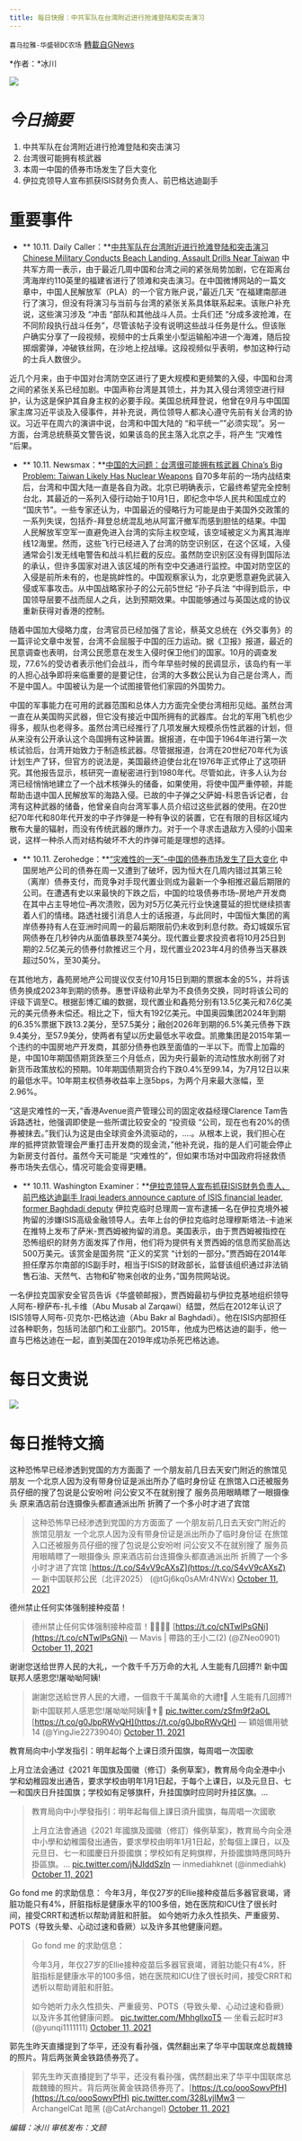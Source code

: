 ```yaml
---
title: 每日快报：中共军队在台湾附近进行抢滩登陆和突击演习
---
```

`喜马拉雅-华盛顿DC农场` [轉載自GNews](https://gnews.org/zh-hans/1588449/)

*作者：*冰川

![](http://himalayawashingtondc.org/wp-content/uploads/2021/08/每日快报.png)

# ***今日摘要***

1. 中共军队在台湾附近进行抢滩登陆和突击演习
2. 台湾很可能拥有核武器
3. 本周一中国的债券市场发生了巨大变化
4. 伊拉克领导人宣布抓获ISIS财务负责人、前巴格达迪副手


# 重要事件

- ** 10.11. Daily Caller：**[中共军队在台湾附近进行抢滩登陆和突击演习 Chinese Military Conducts Beach Landing, Assault Drills Near Taiwan](https://dailycaller.com/2021/10/11/china-military-beach-landing-drills-taiwan-fujian/)
中共军方周一表示，由于最近几周中国和台湾之间的紧张局势加剧，它在距离台湾海岸约110英里的福建省进行了领滩和突击演习。在中国微博网站的一篇文章中，中国人民解放军（PLA）的一个官方账户说，”最近几天 “在福建南部进行了演习，但没有将演习与当前与台湾的紧张关系具体联系起来。该账户补充说，这些演习涉及 “冲击 “部队和其他战斗人员。士兵们还 “分成多波抢滩，在不同阶段执行战斗任务”，尽管该帖子没有说明这些战斗任务是什么。但该账户确实分享了一段视频，视频中的士兵乘坐小型运输船冲进一个海滩，随后投掷烟雾弹，冲破铁丝网，在沙地上挖战壕。这段视频似乎表明，参加这种行动的士兵人数很少。

近几个月来，由于中国对台湾防空区进行了更大规模和更频繁的入侵，中国和台湾之间的紧张关系已经加剧。中国声称台湾是其领土，并为其入侵台湾领空进行辩护，认为这是保护其自身主权的必要手段。美国总统拜登说，他曾在9月与中国国家主席习近平谈及入侵事件，并补充说，两位领导人都决心遵守先前有关台湾的协议。习近平在周六的演讲中说，台湾和中国大陆的 “和平统一””必须实现”。另一方面，台湾总统蔡英文警告说，如果该岛的民主落入北京之手，将产生 “灾难性 “后果。
- ** 10.11. Newsmax：**[中国的大问题：台湾很可能拥有核武器 China’s Big Problem: Taiwan Likely Has Nuclear Weapons](https://www.newsmax.com/world/globaltalk/china-taiwan-nuclear-weapons/2021/10/11/id/1040003/)
自70多年前的一场内战结束后，台湾和中国大陆一直是各自为政。北京已明确表示，它最终希望完全控制台北，其最近的一系列入侵行动始于10月1日，即纪念中华人民共和国成立的 “国庆节”。一些专家还认为，中国最近的侵略行为可能是由于美国外交政策的一系列失误，包括乔-拜登总统混乱地从阿富汗撤军而感到胆怯的结果。中国人民解放军空军一直避免进入台湾的实际主权空域，该空域被定义为离其海岸线12海里。然而，这些飞行已经进入了台湾的防空识别区，在这个区域，入侵通常会引发无线电警告和战斗机拦截的反应。虽然防空识别区没有得到国际法的承认，但许多国家对进入该区域的所有空中交通进行监控。中国对防空区的入侵是前所未有的，也是挑衅性的。中国观察家认为，北京更愿意避免武装入侵或军事攻击。从中国战略家孙子的公元前5世纪 “孙子兵法 “中得到启示，中国领导层要不战而屈人之兵，达到预期效果。中国能够通过与英国达成的协议重新获得对香港的控制。

随着中国加大侵略力度，台湾官员已经加强了言论，蔡英文总统在《外交事务》的一篇评论文章中发誓，台湾不会屈服于中国的压力运动。据《卫报》报道，最近的民意调查也表明，台湾公民愿意在发生入侵时保卫他们的国家。10月的调查发现，77.6%的受访者表示他们会战斗，而今年早些时候的民调显示，该岛约有一半的人担心战争即将来临重要的是要记住，台湾的大多数公民认为自己是台湾人，而不是中国人。中国被认为是一个试图接管他们家园的外国势力。

中国的军事能力在可用的武器范围和总体人力方面完全使台湾相形见绌。虽然台湾一直在从美国购买武器，但它没有接近中国所拥有的武器库。台北的军用飞机也少得多，舰队也老得多。虽然台湾已经推行了几项发展大规模杀伤性武器的计划，但从来没有公开承认这个岛国拥有这种装置。据报道，在中国于1964年进行第一次核试验后，台湾开始致力于制造核武器。尽管据报道，台湾在20世纪70年代为该计划生产了钚，但官方的说法是，美国最终迫使台北在1976年正式停止了这项研究。其他报告显示，核研究一直秘密进行到1980年代。尽管如此，许多人认为台湾已经悄悄地建立了一个战术核弹头的储备，如果使用，将使中国严重停顿，并能帮助击退中国人民解放军的海路入侵。已故的中子弹之父萨姆-科恩告诉记者，台湾有这种武器的储备，他曾亲自向台湾军事人员介绍过这些武器的使用。在20世纪70年代和80年代开发的中子炸弹是一种有争议的装置，它在有限的目标区域内散布大量的辐射，而没有传统武器的爆炸力。对于一个寻求击退敌方入侵的小国来说，这样一种杀人而对结构破坏不大的炸弹可能是理想的选择。
- ** 10.11. Zerohedge：**[“灾难性的一天”–中国的债券市场发生了巨大变化](https://www.zerohedge.com/markets/its-disastrous-day-all-hell-breaks-loose-chinas-bond-markets)
中国房地产公司的债券在周一又遭到了破坏，因为恒大在几周内错过其第三轮（离岸）债券支付，而竞争对手现代置业则成为最新一个争相推迟最后期限的公司。在遭遇有史以来最快的下跌之后，中国的垃圾债券市场–房地产开发商在其中占主导地位–再次溃败，因为对5万亿美元行业快速蔓延的担忧继续损害着人们的情绪。路透社援引消息人士的话报道，与此同时，中国恒大集团的离岸债券持有人在亚洲时间周一的最后期限前仍未收到利息付款。奇幻城娱乐官网债券在几秒钟内从面值暴跌至74美分。现代置业要求投资者将10月25日到期的2.5亿美元的债券付款推迟三个月，现代置业2023年4月的债券当天暴跌超过50%，至30美分。

在其他地方，鑫苑房地产公司提议仅支付10月15日到期的票据本金的5%，并将该债务换成2023年到期的债券。惠誉评级称此举为不良债务交换，同时将该公司的评级下调至C。根据彭博汇编的数据，现代置业和鑫苑分别有13.5亿美元和7.6亿美元的美元债券未偿还。相比之下，恒大有192亿美元。中国奥园集团2024年到期的6.35%票据下跌13.2美分，至57.5美分；融创2026年到期的6.5%美元债券下跌9.4美分，至57.9美分，使两者有望以历史最低水平收盘。凯撒集团是2015年第一个违约的中国房地产开发商，其部分债券也跌至面值的一半以下。而雪上加霜的是，中国10年期国债期货跌至三个月低点，因为央行最新的流动性放水削弱了对新货币政策放松的预期。10年期国债期货合约下跌0.4%至99.14，为7月12日以来的最低水平。10年期主权债券收益率上涨5bps，为两个月来最大涨幅，至2.96%。

“这是灾难性的一天，”香港Avenue资产管理公司的固定收益经理Clarence Tam告诉路透社，他强调即使是一些所谓比较安全的 “投资级 “公司，现在也有20%的债券被抹去。”我们认为这是由全球资金外流驱动的，….。从根本上说，我们担心在岸的抵押贷款管理会严重打击开发商的现金流，”他补充说，指的是人们可能会停止为新房支付首付。虽然今天可能是 “灾难性的”，但如果市场对中国政府将拯救债券市场失去信心，情况可能会变得更糟。
- ** 10.11. Washington Examiner：**[伊拉克领导人宣布抓获ISIS财务负责人、前巴格达迪副手 Iraqi leaders announce capture of ISIS financial leader, former Baghdadi deputy](https://www.washingtonexaminer.com/news/iraq-captures-isis-financial-leader)
伊拉克临时总理周一宣布逮捕一名在伊拉克境外被拘留的涉嫌ISIS高级金融领导人。去年上台的伊拉克临时总理穆斯塔法-卡迪米在推特上发布了萨米-贾西姆被拘留的消息。美国表示，由于贾西姆被指控在恐怖组织的财务方面发挥了作用，他们将为提供有关贾西姆的信息而奖励高达500万美元。该赏金是国务院 “正义的奖赏 “计划的一部分。”贾西姆在2014年担任摩苏尔南部的IS副手时，相当于ISIS的财政部长，监督该组织通过非法销售石油、天然气、古物和矿物来创收的业务，”国务院网站说。

一名伊拉克国家安全官员告诉《华盛顿邮报》，贾西姆最初与伊拉克基地组织领导人阿布-穆萨布-扎卡维（Abu Musab al Zarqawi）结盟，然后在2012年认识了ISIS领导人阿布-贝克尔-巴格达迪（Abu Bakr al Baghdadi）。他在ISIS内部担任过各种职务，包括司法部门和工业部门。2015年，他成为巴格达迪的副手，他一直与巴格达迪在一起，直到美国在2019年成功杀死巴格达迪。


# 每日文贵说
![](http://himalayawashingtondc.org/wp-content/uploads/2021/10/2-1024x576.jpg)
# 每日推特文摘



这种恐怖早已经渗透到党国的方方面面了 一个朋友前几日去天安门附近的旅馆见朋友 一个北京人因为没有带身份证是派出所办了临时身份证 在旅馆入口还被服务员仔细的搜了包说是公安吩咐 问公安又不在就别搜了 服务员用眼睛瞟了一眼摄像头 原来酒店前台连摄像头都直通派出所 折腾了一个多小时才进了宾馆





> 这种恐怖早已经渗透到党国的方方面面了
> 一个朋友前几日去天安门附近的旅馆见朋友
> 一个北京人因为没有带身份证是派出所办了临时身份证
> 在旅馆入口还被服务员仔细的搜了包说是公安吩咐
> 问公安又不在就别搜了
> 服务员用眼睛瞟了一眼摄像头
> 原来酒店前台连摄像头都直通派出所
> 折腾了一个多小时才进了宾馆 [https://t.co/S4vV9cAXsZ](https://t.co/S4vV9cAXsZ)
> — 新中国联邦公民（北评2025） (@tGj6kq0sAMr4NWx) [October 11, 2021](https://twitter.com/tGj6kq0sAMr4NWx/status/1447567704181788678?ref_src=twsrc%5Etfw)







德州禁止任何实体强制接种疫苗！





> 德州禁止任何实体强制接种疫苗！💪🏻👍🏻 [https://t.co/cNTwIPsGNi](https://t.co/cNTwIPsGNi)
> — Mavis | 帶路的王小二(2) (@ZNeo0901) [October 11, 2021](https://twitter.com/ZNeo0901/status/1447701180252000261?ref_src=twsrc%5Etfw)

























谢谢您送给世界人民的大礼，一个救千千万万命的大礼
人生能有几回搏?! 新中国联邦人感恩您!屠呦呦阿姨!





> 謝謝您送給世界人民的大禮，一個救千千萬萬命的大禮❗🙏
> 人生能有几回搏?!
> 新中国联邦人感恩您!屠呦呦阿姨!🙏✝️🙏 [pic.twitter.com/zSfm9f2aOL](https://t.co/zSfm9f2aOL) [https://t.co/g0JbpRWvQH](https://t.co/g0JbpRWvQH)
> — 穎姐備用號14 (@YingJie22739040) [October 11, 2021](https://twitter.com/YingJie22739040/status/1447603215298535426?ref_src=twsrc%5Etfw)







教育局向中小学发指引：明年起每个上课日须升国旗，每周唱一次国歌

上月立法会通过《2021 年国旗及国徽（修订）条例草案》，教育局今向全港中小学和幼稚园发出通告，要求学校由明年1月1日起，于每个上课日，以及元旦日、七一和国庆日升挂国旗；学校如有足够旗杆，升挂国旗时应同时升挂区旗。…





> 教育局向中小學發指引：明年起每個上課日須升國旗，每周唱一次國歌
> 
> 上月立法會通過《2021 年國旗及國徽（修訂）條例草案》，教育局今向全港中小學和幼稚園發出通告，要求學校由明年1月1日起，於每個上課日，以及元旦日、七一和國慶日升掛國旗；學校如有足夠旗桿，升掛國旗時應同時升掛區旗。… [pic.twitter.com/jNJIddSzIn](https://t.co/jNJIddSzIn)
> — inmediahknet (@inmediahk) [October 11, 2021](https://twitter.com/inmediahk/status/1447472883798659074?ref_src=twsrc%5Etfw)







Go fond me 的求助信息： 今年3月，年仅27岁的Ellie接种疫苗后多器官衰竭，肾脏功能只有4%，肝脏指标是健康水平的100多倍，她在医院和ICU住了很长时间，接受CRRT和透析以帮助肾脏和肝脏。 如今她听力永久性损失、严重疲劳、POTS（导致头晕、心动过速和昏厥）以及许多其他健康问题。





> Go fond me 的求助信息：
> 
> 今年3月，年仅27岁的Ellie接种疫苗后多器官衰竭，肾脏功能只有4%，肝脏指标是健康水平的100多倍，她在医院和ICU住了很长时间，接受CRRT和透析以帮助肾脏和肝脏。
> 
> 如今她听力永久性损失、严重疲劳、POTS（导致头晕、心动过速和昏厥）以及许多其他健康问题。 [pic.twitter.com/MhhgIlxoT5](https://t.co/MhhgIlxoT5)
> — 坐看云起时#3 (@yunqi1111111) [October 11, 2021](https://twitter.com/yunqi1111111/status/1447468793630953476?ref_src=twsrc%5Etfw)







郭先生昨天直播提到了华平，还没有看孙强，偶然翻出来了华平中国联席总裁魏臻的照片。背后两张黄金铁路债券亮了。





> 郭先生昨天直播提到了华平，还没有看孙强，偶然翻出来了华平中国联席总裁魏臻的照片。背后两张黄金铁路债券亮了。[https://t.co/oooSowvPfH](https://t.co/oooSowvPfH) [pic.twitter.com/328LyjlMw3](https://t.co/328LyjlMw3)
> — ArchangelCat 暗黑 (@CatArchangel) [October 11, 2021](https://twitter.com/CatArchangel/status/1447484317823864836?ref_src=twsrc%5Etfw)













*编辑：冰川
审核发布：文顾*
